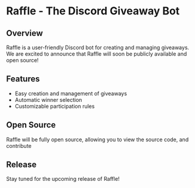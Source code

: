 # Raffle - The Discord Giveaway Bot

## Overview

Raffle is a user-friendly Discord bot for creating and managing giveaways. We are excited to announce that Raffle will soon be publicly available and open source!

## Features

- Easy creation and management of giveaways
- Automatic winner selection
- Customizable participation rules

## Open Source

Raffle will be fully open source, allowing you to view the source code, and contribute

## Release

Stay tuned for the upcoming release of Raffle!
